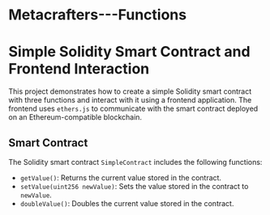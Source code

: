 # Metacrafters---Functions

# Simple Solidity Smart Contract and Frontend Interaction

This project demonstrates how to create a simple Solidity smart contract 
with three functions and interact with it using a frontend application. 
The frontend uses `ethers.js` to communicate with the smart contract deployed
on an Ethereum-compatible blockchain.

## Smart Contract

The Solidity smart contract `SimpleContract` includes the following functions:
- `getValue()`: Returns the current value stored in the contract.
- `setValue(uint256 newValue)`: Sets the value stored in the contract to `newValue`.
- `doubleValue()`: Doubles the current value stored in the contract.

